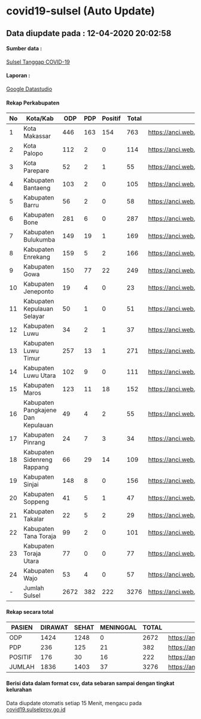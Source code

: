 # covid19-sulsel (Auto Update)

## Data diupdate pada : 12-04-2020 20:02:58

#### Sumber data :
[Sulsel Tanggap COVID-19](https://covid19.sulselprov.go.id)

#### Laporan :
[Google Datastudio](https://datastudio.google.com/reporting/29b5c6e3-f3d8-4c7e-a88b-39df6365b057)

#### Rekap Perkabupaten 
|No|Kota/Kab|ODP|PDP|Positif|Total|Link|
| --- | --- | --- | --- | --- | --- | --- |
|1|Kota Makassar|446|163|154|763|https://anci.web.id/cor/kota_makassar.html|
|2|Kota Palopo|112|2|0|114|https://anci.web.id/cor/kota_palopo.html|
|3|Kota Parepare|52|2|1|55|https://anci.web.id/cor/kota_parepare.html|
|4|Kabupaten Bantaeng|103|2|0|105|https://anci.web.id/cor/kabupaten_bantaeng.html|
|5|Kabupaten Barru|56|2|0|58|https://anci.web.id/cor/kabupaten_barru.html|
|6|Kabupaten Bone|281|6|0|287|https://anci.web.id/cor/kabupaten_bone.html|
|7|Kabupaten Bulukumba|149|19|1|169|https://anci.web.id/cor/kabupaten_bulukumba.html|
|8|Kabupaten Enrekang|159|5|2|166|https://anci.web.id/cor/kabupaten_enrekang.html|
|9|Kabupaten Gowa|150|77|22|249|https://anci.web.id/cor/kabupaten_gowa.html|
|10|Kabupaten Jeneponto|19|4|0|23|https://anci.web.id/cor/kabupaten_jeneponto.html|
|11|Kabupaten Kepulauan Selayar|50|1|0|51|https://anci.web.id/cor/kabupaten_kepulauan_selayar.html|
|12|Kabupaten Luwu|34|2|1|37|https://anci.web.id/cor/kabupaten_luwu.html|
|13|Kabupaten Luwu Timur|257|13|1|271|https://anci.web.id/cor/kabupaten_luwu_timur.html|
|14|Kabupaten Luwu Utara|102|9|0|111|https://anci.web.id/cor/kabupaten_luwu_utara.html|
|15|Kabupaten Maros|123|11|18|152|https://anci.web.id/cor/kabupaten_maros.html|
|16|Kabupaten Pangkajene Dan Kepulauan|49|4|2|55|https://anci.web.id/cor/kabupaten_pangkajene_dan_kepulauan.html|
|17|Kabupaten Pinrang|24|7|3|34|https://anci.web.id/cor/kabupaten_pinrang.html|
|18|Kabupaten Sidenreng Rappang|66|29|14|109|https://anci.web.id/cor/kabupaten_sidenreng_rappang.html|
|19|Kabupaten Sinjai|148|8|0|156|https://anci.web.id/cor/kabupaten_sinjai.html|
|20|Kabupaten Soppeng|41|5|1|47|https://anci.web.id/cor/kabupaten_soppeng.html|
|21|Kabupaten Takalar|22|5|2|29|https://anci.web.id/cor/kabupaten_takalar.html|
|22|Kabupaten Tana Toraja|99|2|0|101|https://anci.web.id/cor/kabupaten_tana_toraja.html|
|23|Kabupaten Toraja Utara|77|0|0|77|https://anci.web.id/cor/kabupaten_toraja_utara.html|
|24|Kabupaten Wajo|53|4|0|57|https://anci.web.id/cor/kabupaten_wajo.html|
|-|Jumlah Sulsel|2672|382|222|3276|https://anci.web.id/cor/jumlah_sulsel.html|

#### Rekap secara total

| PASIEN | DIRAWAT | SEHAT | MENINGGAL | TOTAL | LINK |
| ---- | -------- | ---- | ---- |  ---- | ---- |
| ODP | 1424  | 1248  | 0 | 2672 | https://anci.web.id/cor/odp_detail.html |
| PDP | 236  | 125  | 21  | 382 | https://anci.web.id/cor/pdp_detail.html |
| POSITIF | 176  | 30  | 16  | 222 | https://anci.web.id/cor/positif_detail.html |
| JUMLAH | 1836 | 1403 | 37 | 3276 | https://anci.web.id/cor/jumlah_sulsel.html |

 
#### Berisi data dalam format csv, data sebaran sampai dengan tingkat kelurahan

Data diupdate otomatis setiap 15 Menit, mengacu pada [covid19.sulselprov.go.id](https://covid19.sulselprov.go.id)


